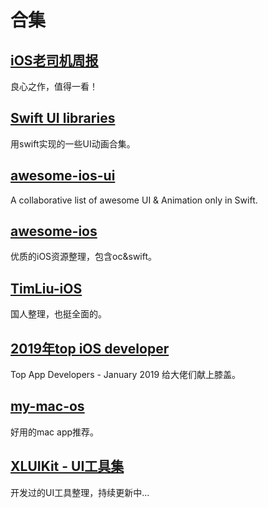 # 合集

## [iOS老司机周报](https://github.com/SwiftOldDriver/iOS-Weekly)

良心之作，值得一看！

## [Swift UI libraries](https://github.com/Ramotion/swift-ui-animation-components-and-libraries)

用swift实现的一些UI动画合集。

## [awesome-ios-ui](https://github.com/ivanvorobei/awesome-ios-ui)

A collaborative list of awesome UI & Animation only in Swift.

## [awesome-ios](https://github.com/vsouza/awesome-ios)

优质的iOS资源整理，包含oc&swift。

## [TimLiu-iOS](https://github.com/Tim9Liu9/TimLiu-iOS)

国人整理，也挺全面的。

## [2019年top iOS developer](https://github.com/app-developers/top)

Top App Developers - January 2019
给大佬们献上膝盖。

## [my-mac-os](https://github.com/nikitavoloboev/my-mac-os)

好用的mac app推荐。

## [XLUIKit - UI工具集](https://github.com/mengxianliang/XLUIKit)

开发过的UI工具整理，持续更新中...


